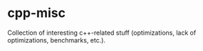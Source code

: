 # cpp-misc
Collection of interesting c++-related stuff (optimizations, lack of optimizations, benchmarks, etc.).

